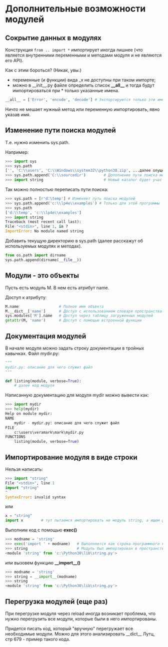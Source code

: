 # Дополнительные возможности модулей

## Сокрытие данных в модулях

Конструкция `from .. import *` импортирует иногда лишнее (что является внутренними переменными и методами модуля и не являются его API).

Как с этим бороться? (Никак, увы.)

* переменные (и функции) вида \_x не доступны при таком импорте;
* можно в \_\_init\_\_.py файле определить список **\_\_all\_\_** и тогда будут импортироваться при \* только указанные имена.

```python
__all__ = ['Error', 'encode', 'decode'] # Экспортируются только эти имена
```

Ничто не мешает нужный метод или переменную импортировать, явно указав имя.

## Изменение пути поиска модулей

Т.е. нужно изменить sys.path.

Например:
```python
>>> import sys
>>> sys.path
['', 'C:\\users', 'C:\\Windows\\system32\\python30.zip', ...далее опущено...]
>>> sys.path.append('C:\\sourcedir')        # Дополнение пути поиска модулей
>>> import string                           # Новый каталог будет участвовать в поиске
```
Так можно полностью переписать пути поиска:
```python
>>> sys.path = [r'd:\temp'] # Изменяет путь поиска модулей
>>> sys.path.append('c:\\lp4e\\examples') # Только для этой программы
>>> sys.path
['d:\\temp', 'c:\\lp4e\\examples']
>>> import string
Traceback (most recent call last):
File "<stdin>", line 1, in ?
ImportError: No module named string
```

Добавить текущую директорию в sys.path (далее расскажут об используемых модулях и методах).
```python
from os.path import dirname
sys.path.append(dirname(__file__))
```

## Модули - это объекты

Пусть есть модуль М. В нем есть атрибут name.

Доступ к атрибуту:
```python
M.name                  # Полное имя объекта
M.__dict__['name']      # Доступ с использованием словаря пространства имен
sys.modules['M'].name   # Доступ через таблицу загруженных модулей
getattr(M, 'name')      # Доступ с помощью встроенной функции
```

## Документация модулей

В начале модуля можно задать строку документации в тройных кавычках. 
Файл mydir.py:
```python
"""
mydir.py: описание для чего служит файл
"""

def listing(module, verbose=True):
    # далее код модуля
```

Написанную документацию для модуля mydir можно вывести как:
```python
>>> import mydir
>>> help(mydir)
Help on module mydir:
NAME
    mydir - mydir.py: описание для чего служит файл
FILE
    c:\users\veramark\mark\mydir.py
FUNCTIONS
    listing(module, verbose=True)
```

## Импортирование модуля в виде строки

Нельзя написать:
```python
>>> import "string"
File "<stdin>", line 1
import "string"
^
SyntaxError: invalid syntax
```
или 
```python
x = "string"
import x        # тут пытаемся импортировать не модуль string, а ищем файл x.py
```
Выполним код с помощью **exec()**
```python
>>> modname = 'string'
>>> exec('import ' + modname)   # Выполняется как строка программного кода
>>> string                      # Модуль был импортирован в пространство имен
<module 'string' from 'c:\Python30\lib\string.py'>
```
или вызовем функцию **\_\_import\_\_()**
```python
>>> modname = 'string'
>>> string = __import__(modname)
>>> string
<module 'string' from 'c:\Python30\lib\string.py'>
```

## Перегрузка модулей (еще раз)

При перегрузке модуля через reload иногда возникает проблема, что нужно перегрузить все модули, которые были в него импортированы.

Придется писать код, который "вручную" перегружает все необходимые модули. Можно для этого анализировать \_\_dict\_\_ 
Лутц, стр 679 - пример такого кода.
